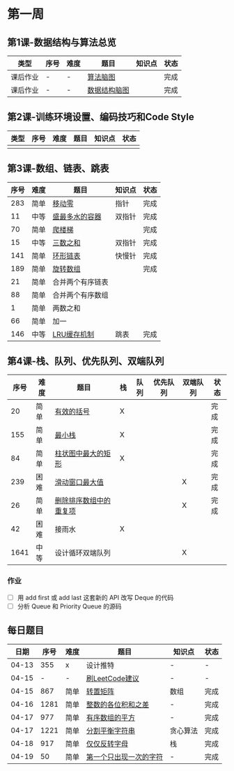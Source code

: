 # 第一周
## 第1课-数据结构与算法总览
|类型|序号|难度|题目|知识点|状态|
|---|---|---|---|---|---|
|课后作业|-|-|[算法脑图](./algorithm)||完成|
|课后作业|-|-|[数据结构脑图](./dataStructure)||完成|
## 第2课-训练环境设置、编码技巧和Code Style
|类型|序号|难度|题目|知识点|状态|
|---|---|---|---|---|---|
|||||||
## 第3课-数组、链表、跳表
|序号|难度|题目|知识点|状态|
|---|---|---|---|---|
|283|简单|[移动零](./moveZeroes)|指针|完成|
|11|中等|[盛最多水的容器](./maxArea)|双指针|完成|
|70|简单|[爬楼梯](./climbStairs)||完成|
|15|中等|[三数之和](./threeSum)|双指针|完成|
|141|简单|[环形链表](./linkedListCycle)|快慢针|完成|
|189|简单|[旋转数组](./rotateArray)||完成|
|21|简单|合并两个有序链表|||
|88|简单|合并两个有序数组|||
|1|简单|两数之和|||
|66|简单|加一|||
|146|中等|[LRU缓存机制](./lruCache)|跳表|完成|
## 第4课-栈、队列、优先队列、双端队列
|序号|难度|题目|栈|队列|优先队列|双端队列|状态|
|---|---|---|---|---|---|---|---|
|20|简单|[有效的括号](./validParentheses)|X||||完成|
|155|简单|[最小栈](./minStack)|X||||完成|
|84|简单|[柱状图中最大的矩形](./largestRectangleArea)|X||||完成|
|239|困难|[滑动窗口最大值](./maxSlidingWindow)||||X|完成|
|26|简单|[删除排序数组中的重复项](./removeDuplicates)||||X|完成|
|42|困难|接雨水|X|||||
|1641|中等|设计循环双端队列||||X||
### 作业
- [ ] 用 add first 或 add last 这套新的 API 改写 Deque 的代码
- [ ] 分析 Queue 和 Priority Queue 的源码

## 每日题目
|日期|序号|难度|题目|知识点|状态|
|---|---|---|---|---|---|
|04-13|355|x|设计推特|-|-|
|04-15|-|-|[刷LeetCode建议](https://www.bilibili.com/video/BV1G7411o7ca)|-|-|
|04-15|867|简单|[转置矩阵](./transposeMatrix)|数组|完成|
|04-16|1281|简单|[整数的各位积和之差](./subtractProductAndSum/)|-|完成|
|04-17|977|简单|[有序数组的平方](./squaresOfASortedArray)|-|完成|
|04-17|1221|简单|[分割平衡字符串](./balancedStringSplit)|贪心算法|完成|
|04-18|917|简单|[仅仅反转字母](./reverseOnlyLetters)|栈|完成|
|04-19|50|简单|[第一个只出现一次的字符](./firstUniqChar)|-|完成|
